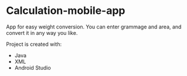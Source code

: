 # Calculation-mobile-app
App for easy weight conversion. You can enter grammage and area, and convert it in any way you like.

Project is created with:
* Java
* XML
* Android Studio
